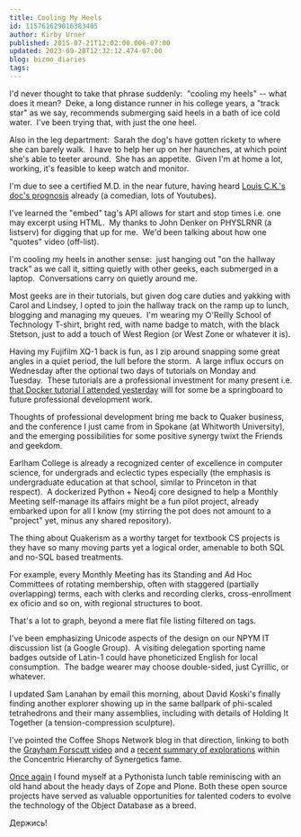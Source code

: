 ```yaml
---
title: Cooling My Heels
id: 115761629016383405
author: Kirby Urner
published: 2015-07-21T12:02:00.006-07:00
updated: 2023-09-28T12:32:12.474-07:00
blog: bizmo_diaries
tags: 
---
```


[](https://www.flickr.com/photos/kirbyurner/albums/72157653861631353)

I'd never thought to take that phrase suddenly:  "cooling my heels" -- what does it mean?  Deke, a long distance runner in his college years, a "track star" as we say, recommends submerging said heels in a bath of ice cold water.  I've been trying that, with just the one heel.

Also in the leg department:  Sarah the dog's have gotten rickety to where she can barely walk.  I have to help her up on her haunches, at which point she's able to teeter around.  She has an appetite.  Given I'm at home a lot, working, it's feasible to keep watch and monitor.

I'm due to see a certified M.D. in the near future, having heard [Louis C.K.'s doc's prognosis](https://www.youtube.com/user/louisck/featured) already (a comedian, lots of Youtubes).

I've learned the "embed" tag's API allows for start and stop times i.e. one may excerpt using HTML.  My thanks to John Denker on PHYSLRNR (a listserv) for digging that up for me.  We'd been talking about how one "quotes" video (off-list).

I'm cooling my heels in another sense:  just hanging out "on the hallway track" as we call it, sitting quietly with other geeks, each submerged in a laptop.  Conversations carry on quietly around me.

Most geeks are in their tutorials, but given dog care duties and yakking with Carol and Lindsey, I opted to join the hallway track on the ramp up to lunch, blogging and managing my queues.  I'm wearing my O'Reilly School of Technology T-shirt, bright red, with name badge to match, with the black Stetson, just to add a touch of West Region (or West Zone or whatever it is).

Having my Fujifilm XQ-1 back is fun, as I zip around snapping some great angles in a quiet period, the lull before the storm.  A large influx occurs on Wednesday after the optional two days of tutorials on Monday and Tuesday.  These tutorials are a professional investment for many present i.e. [that Docker tutorial I attended yesterday](http://controlroom.blogspot.com/2015/07/oscon-2015-begins.html) will for some be a springboard to future professional development work.

Thoughts of professional development bring me back to Quaker business, and the conference I just came from in Spokane (at Whitworth University), and the emerging possibilities for some positive synergy twixt the Friends and geekdom.

Earlham College is already a recognized center of excellence in computer science, for undergrads and eclectic types especially (the emphasis is undergraduate education at that school, similar to Princeton in that respect).  A dockerized Python + Neo4j core designed to help a Monthly Meeting self-manage its affairs might be a fun pilot project, already embarked upon for all I know (my stirring the pot does not amount to a "project" yet, minus any shared repository).

The thing about Quakerism as a worthy target for textbook CS projects is they have so many moving parts yet a logical order, amenable to both SQL and no-SQL based treatments.

For example, every Monthly Meeting has its Standing and Ad Hoc Committees of rotating membership, often with staggered (partially overlapping) terms, each with clerks and recording clerks, cross-enrollment ex oficio and so on, with regional structures to boot.

That's a lot to graph, beyond a mere flat file listing filtered on tags.

I've been emphasizing Unicode aspects of the design on our NPYM IT discussion list (a Google Group).  A visiting delegation sporting name badges outside of Latin-1 could have phoneticized English for local consumption.  The badge wearer may choose double-sided, just Cyrillic, or whatever. 

I updated Sam Lanahan by email this morning, about David Koski's finally finding another explorer showing up in the same ballpark of phi-scaled tetrahedrons and their many assemblies, including with details of Holding It Together (a tension-compression sculpture). 

I've pointed the Coffee Shops Network blog in that direction, linking to both the [Grayham Forscutt video](http://coffeeshopsnet.blogspot.com/2015/07/inhabitable-membranes.html) and a [recent summary of explorations](http://coffeeshopsnet.blogspot.com/2015/07/mind-gap.html) within the Concentric Hierarchy of Synergetics fame.

[Once again](http://worldgame.blogspot.com/2012/07/oscon-2012-tutorials.html) I found myself at a Pythonista lunch table reminiscing with an old hand about the heady days of Zope and Plone. Both these open source projects have served as valuable opportunities for talented coders to evolve the technology of the Object Database as a breed.

[](https://www.flickr.com/photos/kirbyurner/16140315443/in/photolist-rBueeZ-qAgksK-pgpCsf-8EDKQK-8teDJ4-7HuR6q-7jQ3cJ-5YaqXF-5DoFbK-5f542z)

Держись!